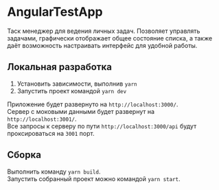 # AngularTestApp

Таск менеджер для ведения личных задач. Позволяет управлять задачами, графически отображает общее состояние списка, а также даёт возможность настраивать интерфейс для удобной работы.

## Локальная разработка

1. Установить зависимости, выполнив `yarn`
2. Запустить проект командой `yarn dev`

Приложение будет развернуто на `http://localhost:3000/`.  
Сервер с моковыми данными будет развернут на `http://localhost:3001/`.  
Все запросы к серверу по пути `http://localhost:3000/api` будут проксироваться на `3001` порт.

## Сборка  

Выполнить команду `yarn build`.  
Запустить собранный проект можно командой `yarn start`.

